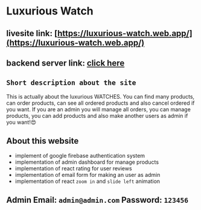 # Luxurious Watch

## livesite link: [https://luxurious-watch.web.app/](https://luxurious-watch.web.app/)

## backend server link: [click here](https://github.com/programming-hero-web-course-4/niche-website-server-side-HafizurRahman001)

## `Short description about the site`

This is actually about the luxurious WATCHES. You can find many products, can order products, can see all ordered products and also cancel ordered if you want. If you are an admin you will manage all orders, you can manage products, you can add products and also make another users as admin if you want!😍

## About this website

- implement of google firebase authentication system
- implementation of admin dashboard for manage products
- implementation of react rating for user reviews
- implementation of email form for making an user as admin
- implementation of react `zoom in` and `slide left` animation

## Admin Email: `admin@admin.com` Password: `123456`
